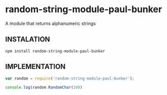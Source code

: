 # random-string-module-paul-bunker
A module that returns alphanumeric strings

## INSTALATION
`npm install random-string-module-paul-bunker`

## IMPLEMENTATION
```JAVASCRIPT
var random = require('random-string-module-paul-bunker');

console.log(random.RandomChar(10))
```
